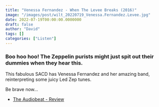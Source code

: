 ```yaml
---
title: "Venessa Fernandez - When The Levee Breaks (2016)"
image: "/images/post/wilt_20220719_Venessa.Fernandez.Levee.jpg"
date: 2022-07-19T00:00:00.0000000
draft: false
author: "David"
tags: []
categories: ["Listen"]
---
```

### Boo hoo hoo! The Zeppelin purists might just spit out their dummies when they hear this.

 This fabulous SACD has Venessa Fernandez and her amazing band, reinterpreting some juicy Led Zep tunes.

 Be brave now...

-  [The Audiobeat - Review](http://www.theaudiobeat.com/music/vanessa_fernandez_levee_breaks_sacd_lp.htm)